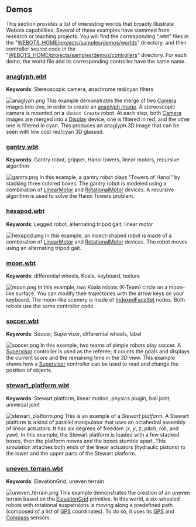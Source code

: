 ## Demos

This section provides a list of interesting worlds that broadly illustrate Webots capabilities.
Several of these examples have stemmed from research or teaching projects.
You will find the corresponding ".wbt" files in the "[WEBOTS\_HOME/projects/samples/demos/worlds](https://github.com/omichel/webots/tree/master/projects/samples/demos/worlds)" directory, and their controller source code in the "[WEBOTS\_HOME/projects/samples/demos/controllers](https://github.com/omichel/webots/tree/master/projects/samples/demos/controllers)" directory.
For each demo, the world file and its corresponding controller have the same name.

### [anaglyph.wbt](https://github.com/omichel/webots/tree/master/projects/samples/demos/worlds/anaglyph.wbt)

**Keywords**: Stereoscopic camera, anachrome red/cyan filters

![anaglyph.png](images/samples/anaglyph.png) This example demonstrates the merge of two [Camera](../reference/camera.md) images into one, in order to create an [anaglyph image](https://en.wikipedia.org/wiki/Anaglyph_3D).
A stereoscopic camera is mounted on a `iRobot Create` robot.
At each step, both [Camera](../reference/camera.md) images are merged into a [Display](../reference/display.md) device, one is filtered in red, and the other one is filtered in cyan.
This produces an anaglyph 3D image that can be seen with low cost red/cyan 3D glassed.

### [gantry.wbt](https://github.com/omichel/webots/tree/master/projects/samples/demos/worlds/gantry.wbt)

**Keywords**: Gantry robot, gripper, Hanoi towers, linear motors, recursive algorithm

![gantry.png](images/samples/gantry.png) In this example, a gantry robot plays "Towers of Hanoi" by stacking three colored boxes.
The gantry robot is modeled using a combination of [LinearMotor](../reference/linearmotor.md) and [RotationalMotor](../reference/rotationalmotor.md) devices.
A recursive algorithm is used to solve the Hanoi Towers problem.

### [hexapod.wbt](https://github.com/omichel/webots/tree/master/projects/samples/demos/worlds/hexapod.wbt)

**Keywords**: Legged robot, alternating tripod gait, linear motor

![hexapod.png](images/samples/hexapod.png) In this example, an insect-shaped robot is made of a combination of [LinearMotor](../reference/linearmotor.md) and [RotationalMotor](../reference/rotationalmotor.md) devices.
The robot moves using an alternating tripod gait.

### [moon.wbt](https://github.com/omichel/webots/tree/master/projects/samples/demos/worlds/moon.wbt)

**Keywords**: differential wheels, Koala, keyboard, texture

![moon.png](images/samples/moon.png) In this example, two Koala robots (K-Team) circle on a moon-like surface.
You can modify their trajectories with the arrow keys on your keyboard.
The moon-like scenery is made of [IndexedFaceSet](../reference/indexedfaceset.md) nodes.
Both robots use the same controller code.

### [soccer.wbt](https://github.com/omichel/webots/tree/master/projects/samples/demos/worlds/soccer.wbt)

**Keywords**: Soccer, Supervisor, differential wheels, label

![soccer.png](images/samples/soccer.png) In this example, two teams of simple robots play soccer.
A [Supervisor](../reference/supervisor.md) controller is used as the referee; it counts the goals and displays the current score and the remaining time in the 3D view.
This example shows how a [Supervisor](../reference/supervisor.md) controller can be used to read and change the position of objects.

### [stewart\_platform.wbt](https://github.com/omichel/webots/tree/master/projects/samples/demos/worlds/stewart_platform.wbt)

**Keywords**: Stewart platform, linear motion, physics plugin, ball joint, universal joint

![stewart_platform.png](images/samples/stewart_platform.png) This is an example of a *Stewart platform*.
A Stewart platform is a kind of parallel manipulator that uses an octahedral assembly of linear actuators.
It has six degrees of freedom (*x*, *y*, *z*, pitch, roll, and yaw).
In this example, the Stewart platform is loaded with a few stacked boxes, then the platform moves and the boxes stumble apart.
This simulation attaches both ends of the linear actuators (hydraulic pistons) to the lower and the upper parts of the Stewart platform.

### [uneven\_terrain.wbt](https://github.com/omichel/webots/tree/master/projects/samples/demos/worlds/uneven_terrain.wbt)

**Keywords**: ElevationGrid, uneven terrain

![uneven_terrain.png](images/samples/uneven_terrain.png) This example demonstrates the creation of an uneven terrain based on the [ElevationGrid](../reference/elevationgrid.md) primitive.
In this world, a six-wheeled robots with rotational suspensions is moving along a predefined path (composed of a list of [GPS](../reference/gps.md) coordinates).
To do so, it uses its [GPS](../reference/gps.md) and [Compass](../reference/compass.md) sensors.
